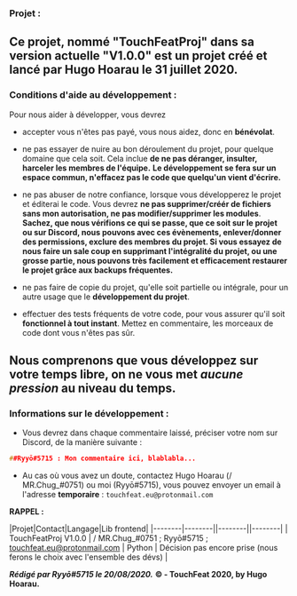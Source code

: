 ### Projet :
Ce projet, nommé "TouchFeatProj" dans sa version actuelle "V1.0.0" est un projet créé et lancé par Hugo Hoarau le 31 juillet 2020.
--
### Conditions d'aide au développement :
Pour nous aider à développer, vous devrez 

* accepter vous n'êtes pas payé, vous nous aidez, donc en **bénévolat**.

* ne pas essayer de nuire au bon déroulement du projet, pour quelque domaine que cela soit. Cela inclue **de ne pas déranger, insulter, harceler les membres de l'équipe.** **Le développement se fera sur un espace commun, n'effacez pas le code que quelqu'un vient d'écrire.**

* ne pas abuser de notre confiance, lorsque vous développerez le projet et éditerai le code. Vous devrez **ne pas supprimer/créér de fichiers sans mon autorisation, ne pas modifier/supprimer les modules**. **Sachez, que nous vérifions ce qui se passe, que ce soit sur le projet ou sur Discord, nous pouvons avec ces évènements, enlever/donner des permissions, exclure des membres du projet. Si vous essayez de nous faire un sale coup en supprimant l'intégralité du projet, ou une grosse partie, nous pouvons très facilement et efficacement restaurer le projet grâce aux backups fréquentes.** 

* ne pas faire de copie du projet, qu'elle soit partielle ou intégrale, pour un autre usage que le **développement du projet**.

* effectuer des tests fréquents de votre code, pour vous assurer qu'il soit **fonctionnel à tout instant**. Mettez en commentaire, les morceaux de code dont vous n'êtes pas sûr.

**Nous comprenons que vous développez sur votre temps libre, on ne vous met ___aucune pression___ au niveau du temps.**
--
### Informations sur le développement :
* Vous devrez dans chaque commentaire laissé, préciser votre nom sur Discord, de la manière suivante :
```cpp
##Ryyō#5715 : Mon commentaire ici, blablabla...
```
* Au cas où vous avez un doute, contactez Hugo Hoarau (/ MR.Chug_#0751) ou moi (Ryyō#5715), vous pouvez envoyer un email à l'adresse **temporaire** : `touchfeat.eu@protonmail.com`

**RAPPEL :**

|Projet|Contact|Langage|Lib frontend|
|--------|--------||--------||--------|
| TouchFeatProj V1.0.0 | / MR.Chug_#0751 ;  Ryyō#5715 ; touchfeat.eu@protonmail.com | Python | Décision pas encore prise (nous ferons le choix avec l'ensemble des dévs) |

***Rédigé par Ryyō#5715 le 20/08/2020.***
**© - TouchFeat 2020, by Hugo Hoarau.**
